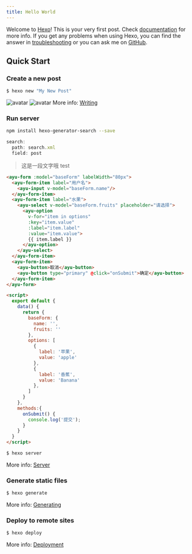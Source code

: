 ```yaml
---
title: Hello World
---
```


Welcome to [Hexo](https://hexo.io/)! This is your very first post. Check [documentation](https://hexo.io/docs/) for more info. If you get any problems when using Hexo, you can find the answer in [troubleshooting](https://hexo.io/docs/troubleshooting.html) or you can ask me on [GitHub](https://github.com/hexojs/hexo/issues).
<!-- more -->

## Quick Start
### Create a new post

``` bash
$ hexo new "My New Post"
```
![avatar](/img/54542.jpg)
![avatar](/img/520.jpg)
More info: [Writing](https://hexo.io/docs/writing.html)

### Run server
``` bash
npm install hexo-generator-search --save
```

``` javascript
search:
  path: search.xml
  field: post
```
>这是一段文字哦
test
``` html
<ayu-form :model="baseForm" labelWidth="80px">
  <ayu-form-item label="用户名">
    <ayu-input v-model="baseForm.name"/>
  </ayu-form-item>
  <ayu-form-item label="水果">
    <ayu-select v-model="baseForm.fruits" placeholder="请选择">
      <ayu-option 
        v-for="item in options" 
        :key="item.value" 
        :label="item.label" 
        :value="item.value">
        {{ item.label }}
      </ayu-option>
    </ayu-select>
  </ayu-form-item>
  <ayu-form-item>
    <ayu-button>取消</ayu-button>
    <ayu-button type="primary" @click="onSubmit">确定</ayu-button>
  </ayu-form-item>
</ayu-form>

<script>
  export default {
    data() {
      return {
        baseForm: {
          name: '',
          fruits: ''
        },
        options: [
          {
            label: '苹果',
            value: 'apple'
          },
          {
            label: '香蕉',
            value: 'Banana'
          },
        ]
      }
    },
    methods:{
      onSubmit() {
        console.log('提交');
      }
    }
  }
</script>
```
``` bash
$ hexo server
```

More info: [Server](https://hexo.io/docs/server.html)

### Generate static files

``` bash
$ hexo generate
```

More info: [Generating](https://hexo.io/docs/generating.html)

### Deploy to remote sites

``` bash
$ hexo deploy
```

More info: [Deployment](https://hexo.io/docs/one-command-deployment.html)
